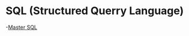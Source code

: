 # SQL (Structured Querry Language)

-[Master SQL](file:///F:/Download/Master%20SQL%20in%2016%20Pages%20(1).pdf)

